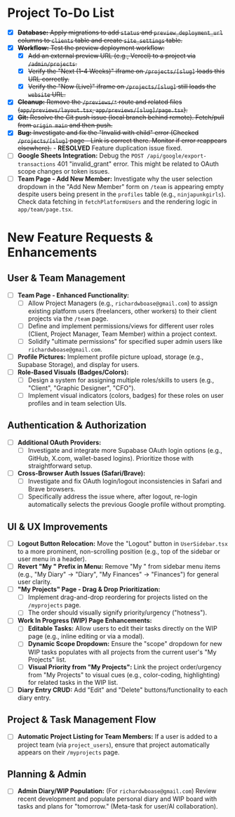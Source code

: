 # Project To-Do List

- [x] ~~**Database:** Apply migrations to add `status` and `preview_deployment_url` columns to `clients` table and create `site_settings` table.~~
- [x] ~~**Workflow:** Test the preview deployment workflow:~~
    - [x] ~~Add an external preview URL (e.g., Vercel) to a project via `/admin/projects`.~~
    - [x] ~~Verify the "Next (1-4 Weeks)" iframe on `/projects/[slug]` loads this URL correctly.~~
    - [x] ~~Verify the "Now (Live)" iframe on `/projects/[slug]` still loads the `website` URL.~~
- [x] ~~**Cleanup:** Remove the `/previews/*` route and related files (`app/previews/layout.tsx`, `app/previews/[slug]/page.tsx`).~~
- [x] ~~**Git:** Resolve the Git push issue (local branch behind remote). Fetch/pull from `origin main` and then push.~~
- [x] ~~**Bug:** Investigate and fix the "Invalid <Link> with <a> child" error (Checked `/projects/[slug]` page - Link is correct there. Monitor if error reappears elsewhere).~~ - **RESOLVED** Feature duplication issue fixed.
- [ ] **Google Sheets Integration:** Debug the `POST /api/google/export-transactions` 401 "invalid_grant" error. This might be related to OAuth scope changes or token issues.
- [ ] **Team Page - Add New Member:** Investigate why the user selection dropdown in the "Add New Member" form on `/team` is appearing empty despite users being present in the `profiles` table (e.g., `ninjapunkgirls`). Check data fetching in `fetchPlatformUsers` and the rendering logic in `app/team/page.tsx`.

# New Feature Requests & Enhancements

## User & Team Management
- [ ] **Team Page - Enhanced Functionality:**
    - [ ] Allow Project Managers (e.g., `richardwboase@gmail.com`) to assign existing platform users (freelancers, other workers) to their client projects via the `/team` page.
    - [ ] Define and implement permissions/views for different user roles (Client, Project Manager, Team Member) within a project context.
    - [ ] Solidify "ultimate permissions" for specified super admin users like `richardwboase@gmail.com`.
- [ ] **Profile Pictures:** Implement profile picture upload, storage (e.g., Supabase Storage), and display for users.
- [ ] **Role-Based Visuals (Badges/Colors):**
    - [ ] Design a system for assigning multiple roles/skills to users (e.g., "Client", "Graphic Designer", "CFO").
    - [ ] Implement visual indicators (colors, badges) for these roles on user profiles and in team selection UIs.

## Authentication & Authorization
- [ ] **Additional OAuth Providers:**
    - [ ] Investigate and integrate more Supabase OAuth login options (e.g., GitHub, X.com, wallet-based logins). Prioritize those with straightforward setup.
- [ ] **Cross-Browser Auth Issues (Safari/Brave):**
    - [ ] Investigate and fix OAuth login/logout inconsistencies in Safari and Brave browsers.
    - [ ] Specifically address the issue where, after logout, re-login automatically selects the previous Google profile without prompting.

## UI & UX Improvements
- [ ] **Logout Button Relocation:** Move the "Logout" button in `UserSidebar.tsx` to a more prominent, non-scrolling position (e.g., top of the sidebar or user menu in a header).
- [ ] **Revert "My " Prefix in Menu:** Remove "My " from sidebar menu items (e.g., "My Diary" -> "Diary", "My Finances" -> "Finances") for general user clarity.
- [ ] **"My Projects" Page - Drag & Drop Prioritization:**
    - [ ] Implement drag-and-drop reordering for projects listed on the `/myprojects` page.
    - [ ] The order should visually signify priority/urgency ("hotness").
- [ ] **Work In Progress (WIP) Page Enhancements:**
    - [ ] **Editable Tasks:** Allow users to edit their tasks directly on the WIP page (e.g., inline editing or via a modal).
    - [ ] **Dynamic Scope Dropdown:** Ensure the "scope" dropdown for new WIP tasks populates with all projects from the current user's "My Projects" list.
    - [ ] **Visual Priority from "My Projects":** Link the project order/urgency from "My Projects" to visual cues (e.g., color-coding, highlighting) for related tasks in the WIP list.
- [ ] **Diary Entry CRUD:** Add "Edit" and "Delete" buttons/functionality to each diary entry.

## Project & Task Management Flow
- [ ] **Automatic Project Listing for Team Members:** If a user is added to a project team (via `project_users`), ensure that project automatically appears on their `/myprojects` page.

## Planning & Admin
- [ ] **Admin Diary/WIP Population:** (For `richardwboase@gmail.com`) Review recent development and populate personal diary and WIP board with tasks and plans for "tomorrow." (Meta-task for user/AI collaboration). 